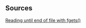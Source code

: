 Sources
---
[Reading until end of file with fgets()](https://www.tutorialspoint.com/c_standard_library/c_function_fgets.htm)
